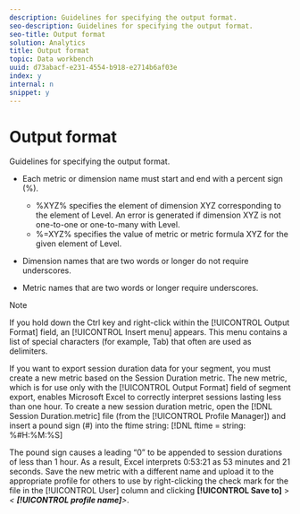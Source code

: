 ```yaml
---
description: Guidelines for specifying the output format.
seo-description: Guidelines for specifying the output format.
seo-title: Output format
solution: Analytics
title: Output format
topic: Data workbench
uuid: d73abacf-e231-4554-b918-e2714b6af03e
index: y
internal: n
snippet: y
---
```


# Output format

Guidelines for specifying the output format.

* Each metric or dimension name must start and end with a percent sign (%).

    * %XYZ% specifies the element of dimension XYZ corresponding to the element of Level. An error is generated if dimension XYZ is not one-to-one or one-to-many with Level. 
    * %=XYZ% specifies the value of metric or metric formula XYZ for the given element of Level.

* Dimension names that are two words or longer do not require underscores. 
* Metric names that are two words or longer require underscores.

>[!NOTE]
>
>If you hold down the Ctrl key and right-click within the [!UICONTROL Output Format] field, an [!UICONTROL Insert menu] appears. This menu contains a list of special characters (for example, Tab) that often are used as delimiters.

If you want to export session duration data for your segment, you must create a new metric based on the Session Duration metric. The new metric, which is for use only with the [!UICONTROL Output Format] field of segment export, enables Microsoft Excel to correctly interpret sessions lasting less than one hour. To create a new session duration metric, open the [!DNL Session Duration.metric] file (from the [!UICONTROL Profile Manager]) and insert a pound sign (#) into the ftime string: [!DNL ftime = string: %#H:%M:%S]

The pound sign causes a leading “0” to be appended to session durations of less than 1 hour. As a result, Excel interprets 0:53:21 as 53 minutes and 21 seconds. Save the new metric with a different name and upload it to the appropriate profile for others to use by right-clicking the check mark for the file in the [!UICONTROL User] column and clicking **[!UICONTROL Save to]** > *< **[!UICONTROL profile name]**>*. 
